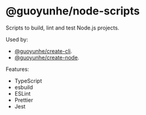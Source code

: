 # @guoyunhe/node-scripts

Scripts to build, lint and test Node.js projects.

Used by:

- [@guoyunhe/create-cli](https://github.com/guoyunhe/create-cli).
- [@guoyunhe/create-node](https://github.com/guoyunhe/create-node).

Features:

- TypeScript
- esbuild
- ESLint
- Prettier
- Jest
